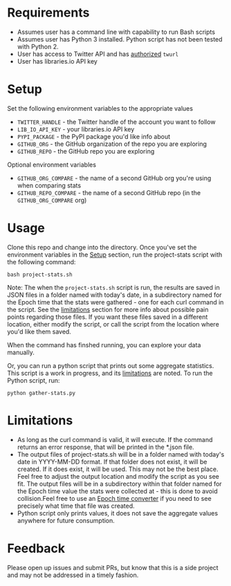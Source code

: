 # Requirements

* Assumes user has a command line with capability to run Bash scripts
* Assumes user has Python 3 installed. Python script has not been tested with Python 2. 
* User has access to Twitter API and has [authorized](https://developer.twitter.com/en/docs/tutorials/using-twurl.html) `twurl`
* User has libraries.io API key

# Setup

Set the following environment variables to the appropriate values

* `TWITTER_HANDLE` - the Twitter handle of the account you want to follow
* `LIB_IO_API_KEY` - your libraries.io API key
* `PYPI_PACKAGE` - the PyPI package you'd like info about
* `GITHUB_ORG` - the GitHub organization of the repo you are exploring
* `GITHUB_REPO` - the GitHub repo you are exploring

Optional environment variables

* `GITHUB_ORG_COMPARE` - the name of a second GitHub org you're using when comparing stats
* `GITHUB_REPO_COMPARE` - the name of a second GitHub repo (in the `GITHUB_ORG_COMPARE` org)

# Usage

Clone this repo and change into the directory. Once you've set the environment variables in the [Setup](#Setup) section, run the project-stats script with the following command:

`bash project-stats.sh`


Note: The when the `project-stats.sh` script is run, the results are saved in JSON files in a folder named with today's date, in a subdirectory named for the Epoch time that the stats were gathered - one for each curl command in the script. See the [limitations](#limitations) section for more info about possible pain points regarding those files. If you want these files saved in a different location, either modify the script, or call the script from the location where you'd like them saved.

When the command has finshed running, you can explore your data manually. 

Or, you can run a python script that prints out some aggregate statistics. This script is a work in progress, and its [limitations](#limitations) are noted. To run the Python script, run:

`python gather-stats.py`


# Limitations

* As long as the curl command is valid, it will execute. If the command returns an error response, that will be printed in the \*.json file.
* The output files of project-stats.sh will be in a folder named with today's date in YYYY-MM-DD format. If that folder does not exist, it will be created. If it does exist, it will be used. This may not be the best place. Feel free to adjust the output location and modify the script as you see fit. The output files will be in a subdirectory within that folder named for the Epoch time value the stats were collected at - this is done to avoid collision.Feel free to use an [Epoch time converter](https://www.epochconverter.com/) if you need to see precisely what time that file was created. 
* Python script only prints values, it does not save the aggregate values anywhere for future consumption.

# Feedback

Please open up issues and submit PRs, but know that this is a side project and may not be addressed in a timely fashion.
